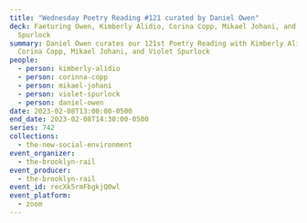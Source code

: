 ```yaml
---
title: "Wednesday Poetry Reading #121 curated by Daniel Owen"
deck: Faeturing Owen, Kimberly Alidio, Corina Copp, Mikael Johani, and Violet
  Spurlock
summary: Daniel Owen curates our 121st Poetry Reading with Kimberly Alidio,
  Corina Copp, Mikael Johani, and Violet Spurlock
people:
  - person: kimberly-alidio
  - person: corinna-copp
  - person: mikael-johani
  - person: violet-spurlock
  - person: daniel-owen
date: 2023-02-08T13:00:00-0500
end_date: 2023-02-08T14:30:00-0500
series: 742
collections:
  - the-new-social-environment
event_organizer:
  - the-brooklyn-rail
event_producer:
  - the-brooklyn-rail
event_id: recXk5rmFbgkjQ0wl
event_platform:
  - zoom
---
```


